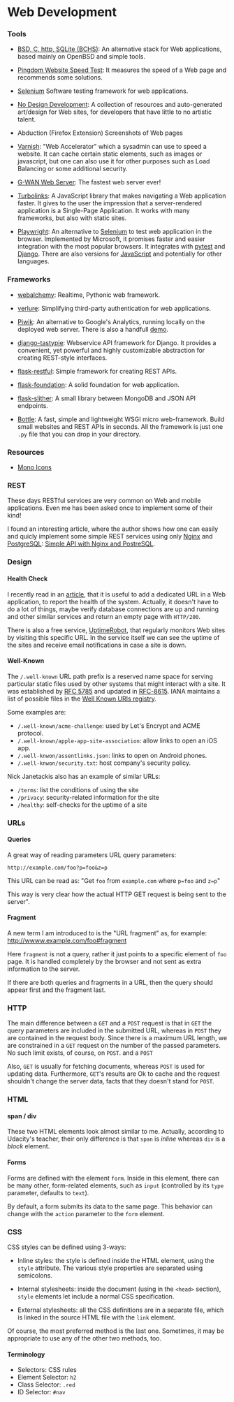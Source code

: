 Web Development
===============

### Tools

 * [BSD, C, http, SQLite (BCHS)](https://learnbchs.org/):
   An alternative stack for Web applications, based mainly on OpenBSD and
   simple tools.

 * [Pingdom Website Speed Test](https://tools.pingdom.com/):
   It measures the speed of a Web page and recommends some solutions.

 * [Selenium](http://seleniumhq.org/)
   Software testing framework for web applications.

 * [No Design Development](https://nodesign.dev/):
   A collection of resources and auto-generated art/design for Web sites, for
   developers that have little to no artistic talent.

 * Abduction (Firefox Extension)
   Screenshots of Web pages

 * [Varnish](https://www.varnish-cache.org/): "Web Accelerator" which a
   sysadmin can use to speed a website.  It can cache certain static
   elements, such as images or javascript, but one can also use it for
   other purposes such as Load Balancing or some additional security.

 * [G-WAN Web Server](http://gwan.com/):
   The fastest web server ever!

 * [Turbolinks](https://github.com/turbolinks/turbolinks):
   A JavaScript library that makes navigating a Web application faster.
   It gives to the user the impression that a server-rendered application is a
   Single-Page Application.  It works with many frameworks, but also with
   static sites.

 * [Playwright](https://github.com/microsoft/playwright-python):
   An alternative to [Selenium](https://www.selenium.dev/) to test web
   application in the browser.  Implemented by Microsoft, it promises faster
   and easier integration with the most popular browsers.  It integrates with
   [pytest](http://pytest.org/) and [Django](https://www.djangoproject.com/).
   There are also versions for [JavaScript](https://github.com/microsoft/playwright)
   and potentially for other languages.


### Frameworks

 * [webalchemy](https://github.com/skariel/webalchemy):
   Realtime, Pythonic web framework.

 * [verlure](https://github.com/bbangert/velruse):
   Simplifying third-party authentication for web applications.

 * [Piwik](http://piwik.org/): An alternative to Google's Analytics,
   running locally on the deployed web server.  There is also a handfull
   [demo](http://demo.piwik.org/).

 * [django-tastypie](http://tastypieapi.org/):
   Webservice API framework for Django. It provides a convenient, yet
   powerful and highly customizable abstraction for creating REST-style
   interfaces.

 * [flask-restful](https://github.com/twilio/flask-restful):
   Simple framework for creating REST APIs.

 * [flask-foundation](https://github.com/JackStouffer/Flask-Foundation):
   A solid foundation for web application.

 * [flask-slither](http://github.com/gevious/flask_slither):
   A small library between MongoDB and JSON API endpoints.


 * [Bottle](http://bottlepy.org/):
   A fast, simple and lightweight WSGI micro web-framework.  Build small
   websites and REST APIs in seconds.  All the framework is just one `.py` file
   that you can drop in your directory.


### Resources ###

 - [Mono Icons](https://icons.mono.company/)


### REST

These days RESTful services are very common on Web and mobile applications.
Even me has been asked once to implement some of their kind!

I found an interesting article, where the author shows how one can easily and
quicly implement some simple REST services using only
[Nginx](http://nginx.org/) and [PostgreSQL](http://www.postgresql.org/):
[Simple API with Nginx and PostreSQL](http://rny.io/nginx/postgresql/2013/07/26/simple-api-with-nginx-and-postgresql.html).


### Design ###

#### Health Check ####

I recently read in an [article][health-check], that it is useful to add a
dedicated URL in a Web application, to report the health of the system.
Actually, it doesn't have to do a lot of things, maybe verify database
connections are up and running and other similar services and return an empty
page with `HTTP/200`.

There is also a free service, [UptimeRobot](https://uptimerobot.com/), that
regularly monitors Web sites by visiting this specific URL.  In the service
itself we can see the uptime of the sites and receive email notifications in
case a site is down.

[health-check]:		https://nickjanetakis.com/blog/create-a-health-check-url-in-your-web-app-and-monitor-its-uptime

#### Well-Known ####

The `/.well-known` URL path prefix is a reserved name space for serving
particular static files used by other systems that might interact with a site.
It was established by [RFC 5785](https://tools.ietf.org/html/rfc5785) and
updated in [RFC-8615](https://tools.ietf.org/html/rfc8615).  IANA maintains a
list of possible files in the [Well Known URIs registry][iana-well-known].

Some examples are:

 - `/.well-known/acme-challenge`:  used by Let's Encrypt and ACME protocol.
 - `/.well-known/apple-app-site-association`:  allow links to open an iOS app.
 - `/.well-knwon/assentlinks.json`:  links to open on Android phones.
 - `/.well-knwon/security.txt`:  host company's security policy.

Nick Janetackis also has an example of similar URLs:

 - `/terms`:  list the conditions of using the site
 - `/privacy`:  security-related information for the site
 - `/healthy`:  self-checks for the uptime of a site

[iana-well-known]:	https://www.iana.org/assignments/well-known-uris/well-known-uris.xhtml


### URLs

#### Queries

A great way of reading parameters URL query parameters:

    http://example.com/foo?p=foo&z=p

This URL can be read as: "Get `foo` from `example.com` where
`p=foo` and `z=p`"

This way is very clear how the actual HTTP GET request is
being sent to the server".

#### Fragment

A new term I am introduced to is the "URL fragment" as, for example:
    http://wwww.example.com/foo#fragment

Here `fragment` is not a query, rather it just points to a specific
element of `foo` page.  It is handled completely by the browser and
not sent as extra information to the server.

If there are both queries and fragments in a URL, then the query
should appear first and the fragment last.

### HTTP

The main difference between a `GET` and a `POST` request is that in `GET` the
query parameters are included in the submitted URL, whereas in `POST` they are
contained in the request body.  Since there is a maximum URL length, we are
constrained in a `GET` request on the number of the passed parameters.
No such limit exists, of course, on `POST`. and a `POST`

Also, `GET` is usually for fetching documents, whereas `POST` is used for
updating data.  Furthermore, `GET`'s results are Ok to cache and the request
shouldn't change the server data, facts that they doesn't stand for `POST`.

### HTML

#### span / div

These two HTML elements look almost similar to me.
Actually, according to Udacity's teacher, their only
difference is that `span` is _inline_ whereas `div`
is a _block_ element.

#### Forms

Forms are defined with the element `form`.  Inside in this element,
there can be many other, form-related elements, such as `input`
(controlled by its `type` parameter, defaults to `text`).

By default, a form submits its data to the same page.  This behavior
can change with the `action` parameter to the `form` element.

### CSS

CSS styles can be defined using 3-ways:
 - Inline styles: the style is defined inside the HTML element,
   using the `style` attribute.
   The various style properties are separated using semicolons.

 - Internal stylesheets: inside the document (using in the `<head>` section),
   `style` elements let include a normal CSS specification.

 - External stylesheets: all the CSS definitions are in a separate file,
   which is linked in the source HTML file with the `link` element.

Of course, the most preferred method is the last one.
Sometimes, it may be appropriate to use any of the other two methods, too.

#### Terminology

 - Selectors: CSS rules
 - Element Selector:	`h2`
 - Class Selector:	`.red`
 - ID Selector:		`#nav`
